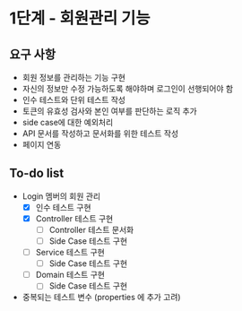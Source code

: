 # 1단계 - 회원관리 기능

## 요구 사항

- 회원 정보를 관리하는 기능 구현
- 자신의 정보만 수정 가능하도록 해야하며 로그인이 선행되어야 함
- 인수 테스트와 단위 테스트 작성
- 토큰의 유효성 검사와 본인 여부를 판단하는 로직 추가
- side case에 대한 예외처리
- API 문서를 작성하고 문서화를 위한 테스트 작성
- 페이지 연동

## To-do list
- Login 멤버의 회원 관리
    - [x] 인수 테스트 구현
    - [x] Controller 테스트 구현
        - [ ] Controller 테스트 문서화
        - [ ] Side Case 테스트 구현
    - [ ] Service 테스트 구현
        - [ ] Side Case 테스트 구현
    - [ ] Domain 테스트 구현
        - [ ] Side Case 테스트 구현
- 중복되는 테스트 변수 (properties 에 추가 고려)        
